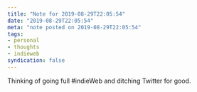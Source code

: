 ```yaml
---
title: "Note for 2019-08-29T22:05:54"
date: "2019-08-29T22:05:54"
meta: "note posted on 2019-08-29T22:05:54"
tags:
- personal
- thoughts
- indieweb
syndication: false
---
```

Thinking of going full #indieWeb and ditching Twitter for good.
